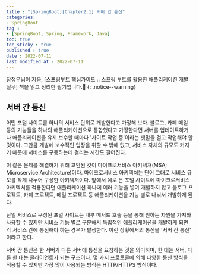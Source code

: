 ```yaml
---
title : "[SpringBoot][Chapter2.1] 서버 간 통신"
categories:
- SpringBoot
tag :
- [SpringBoot, Spring, Framework, Java]
toc: true
toc_sticky : true
published : true
date : 2022-07-11
last_modified_at : 2022-07-11
---
```






장정우님이 지음, [스프링부트 핵심가이드 :: 스프링 부트를 활용한 애플리케이션 개발 실무] 책을 읽고 정리한 필기입니다.📢
{: .notice--warning}



## 서버 간 통신

어떤 포털 사이트를 하나의 서비스 단위로 개발한다고 가정해 보자. 블로그, 카페 메일 등의 기능들을 하나의 애플리케이션으로 통합했다고 가정한다면 서버를 업데이트하거나 애플리케이션을 유지 보수할 때마다 '사이트 작업 중'이라는 팻말을 걸고 작업해야 할 것이다. 그만큼 개발에 보수적인 입장을 취할 수 밖에 없고, 서비스 자체의 규모도 커지기 때문에 서비스를 구동하는데 걸리는 시간도 길어진다.

이 같은 문제를 해결하기 위해 고안된 것이 마이크로서비스 아키텍쳐(MSA; Microservice Architecture)이다. 마이크로서비스 아키텍처는 단어 그대로 서비스 규모를 작게 나누어 구성한 아키텍처이다. 앞에서 예로 든 포털 사이트에 마이크로서비스 아키텍처를 적용한다면 애플리케이션 하나에 여러 기능을 넣어 개발하지 않고 블로그 프로젝트, 카페 프로젝트, 메일 프로젝트 등 애플리케이션을 기능 별로 나눠서 개발하게 된다.

단일 서비스로 구성된 포털 사이트는 내부 메서드 호출 등을 통해 원하는 자원을 가져와 사용할 수 있지만 서비스 기능 별로 구분해서 독립적인 애플리케이션을 개발하게 되면 각 서비스 간에 통신해야 하는 경우가 발생한다. 이런 상황에서의 통신을 '서버 간 통신' 이라고 한다.

서버 간 통신은 한 서버가 다른 서버에 통신을 요청하는 것을 의미하며, 한 대는 서버, 다른 한 대는 클라이언트가 되는 구조이다. 몇 가지 프로토콜에 의해 다양한 통신 방식을 적용할 수 있지만 가장 많이 사용되는 방식은 HTTP/HTTPS 방식이다.

